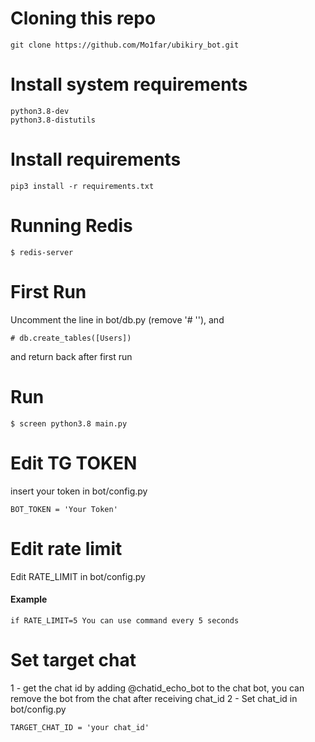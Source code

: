 # Cloning this repo
```
git clone https://github.com/Mo1far/ubikiry_bot.git
```
# Install system requirements
```
python3.8-dev
python3.8-distutils
```

# Install requirements
```
pip3 install -r requirements.txt
```
# Running Redis
```
$ redis-server
```

# First Run
Uncomment the line in bot/db.py (remove '# ''), and 
```
# db.create_tables([Users])
```
and return back after first run
# Run
```
$ screen python3.8 main.py
```

# Edit TG TOKEN
insert your token in bot/config.py
```
BOT_TOKEN = 'Your Token'

```

# Edit rate limit
Edit RATE_LIMIT in bot/config.py

#### Example
```angular2html
if RATE_LIMIT=5 You can use command every 5 seconds
```

# Set target chat
1 - get the chat id by adding @chatid_echo_bot to the chat bot, you can remove the bot from the chat after receiving chat_id
2 - Set chat_id in bot/config.py 
```angular2html
TARGET_CHAT_ID = 'your chat_id'
```